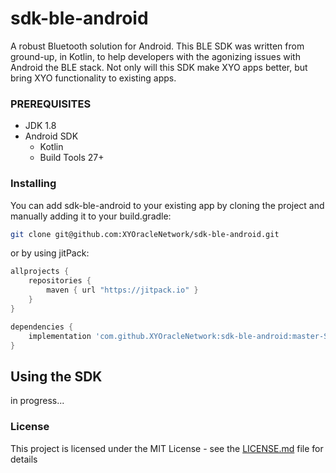 # sdk-ble-android

A robust Bluetooth solution for Android. This BLE SDK was written from ground-up, in Kotlin,
 to help developers with the agonizing issues with Android the BLE stack. 
Not only will this SDK make XYO apps better, but bring XYO functionality to existing apps.

### PREREQUISITES

* JDK 1.8
* Android SDK
  - Kotlin
  - Build Tools 27+
  
### Installing

You can add sdk-ble-android to your existing app by cloning the project and manually adding it
to your build.gradle:
```bash
git clone git@github.com:XYOracleNetwork/sdk-ble-android.git
```
or by using jitPack:
```gradle
allprojects {
    repositories {
        maven { url "https://jitpack.io" }
    }
}
```
```gradle
dependencies {
    implementation 'com.github.XYOracleNetwork:sdk-ble-android:master-SNAPSHOT'
}
```

## Using the SDK
in progress...

### License

This project is licensed under the MIT License - see the [LICENSE.md](LICENSE.md) file for details